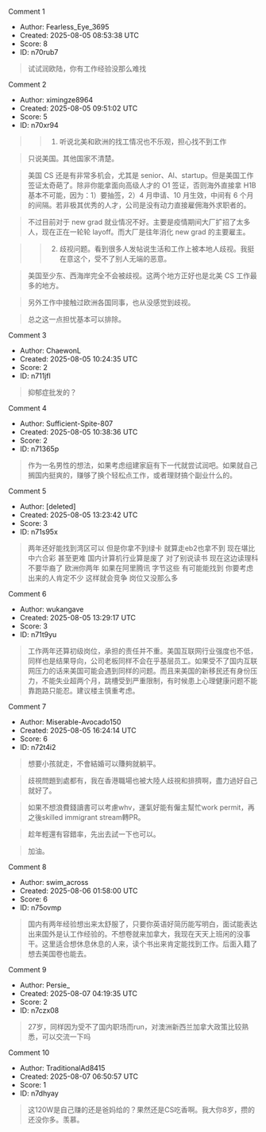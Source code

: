 Comment 1

- Author: Fearless_Eye_3695
- Created: 2025-08-05 08:53:38 UTC
- Score: 8
- ID: n70rub7

> 试试润欧陆，你有工作经验没那么难找

Comment 2

- Author: ximingze8964
- Created: 2025-08-05 09:51:02 UTC
- Score: 5
- ID: n70xr94

> > 1. 听说北美和欧洲的找工情况也不乐观，担心找不到工作

> 只说美国。其他国家不清楚。

> 美国 CS 还是有非常多机会，尤其是 senior、AI、startup。但是美国工作签证太奇葩了。除非你能拿面向高级人才的 O1 签证，否则海外直接拿 H1B 基本不可能，因为：1）要抽签，2）4 月申请、10 月生效，中间有 6 个月的间隔。若非极其优秀的人才，公司是没有动力直接雇佣海外求职者的。

> 不过目前对于 new grad 就业情况不好。主要是疫情期间大厂扩招了太多人，现在正在一轮轮 layoff。而大厂是往年消化 new grad 的主要雇主。

> > 2. 歧视问题。看到很多人发帖说生活和工作上被本地人歧视。我挺在意这个，受不了别人无端的恶意。

> 美国至少东、西海岸完全不会被歧视。这两个地方正好也是北美 CS 工作最多的地方。

> 另外工作中接触过欧洲各国同事，也从没感觉到歧视。

> 总之这一点担忧基本可以排除。

Comment 3

- Author: ChaewonL
- Created: 2025-08-05 10:24:35 UTC
- Score: 2
- ID: n711jfl

> 抑郁症批发的？

Comment 4

- Author: Sufficient-Spite-807
- Created: 2025-08-05 10:38:36 UTC
- Score: 2
- ID: n71365p

> 作为一名男性的想法，如果考虑组建家庭有下一代就尝试润吧。如果就自己搁国内挺爽的，赚够了换个轻松点工作，或者理财搞个副业什么的。

Comment 5

- Author: [deleted]
- Created: 2025-08-05 13:23:42 UTC
- Score: 3
- ID: n71s95x

> 两年还好能找到湾区可以 但是你拿不到绿卡 就算走eb2也拿不到 现在堪比中六合彩 甚至更难  国内计算机行业算是废了 对了别说读书 现在这边读理科 不要华裔了 欧洲你两年 如果在阿里腾讯 字节这些 有可能能找到 你要考虑出来的人肯定不少 这样就会竞争 岗位又没那么多

Comment 6

- Author: wukangave
- Created: 2025-08-05 13:29:17 UTC
- Score: 3
- ID: n71t9yu

> 工作两年还算初级岗位，承担的责任并不重。美国互联网行业强度也不低，同样也是结果导向，公司老板同样不会在乎基层员工。如果受不了国内互联网压力的话来美国可能会遇到同样的问题。而且来美国的新移民还有身份压力，不能失业超两个月，跳槽受到严重限制，有时候患上心理健康问题不能靠跑路只能忍。建议楼主慎重考虑。

Comment 7

- Author: Miserable-Avocado150
- Created: 2025-08-05 16:24:14 UTC
- Score: 6
- ID: n72t4i2

> 想要小孩就走，不會結婚可以賺夠就躺平。

> 歧視問題到處都有，我在香港職場也被大陸人歧視和排擠啊，盡力過好自己就好了。

> 如果不想浪費錢讀書可以考慮whv，運氣好能有僱主幫忙work permit，再之後skilled immigrant stream轉PR。

> 趁年輕還有容錯率，先出去試一下也可以。

> 加油。

Comment 8

- Author: swim_across
- Created: 2025-08-06 01:58:00 UTC
- Score: 6
- ID: n75ovmp

> 国内有两年经验想出来太舒服了，只要你英语好简历能写明白，面试能表达出来国外是认工作经验的。不想卷就来加拿大，我现在天天上班闲的没事干。这里适合想休息休息的人来，读个书出来肯定能找到工作。后面入籍了想去美国卷也能去。

Comment 9

- Author: Persie_
- Created: 2025-08-07 04:19:35 UTC
- Score: 2
- ID: n7czx08

> 27岁，同样因为受不了国内职场而run，对澳洲新西兰加拿大政策比较熟悉，可以交流一下吗

Comment 10

- Author: TraditionalAd8415
- Created: 2025-08-07 06:50:57 UTC
- Score: 1
- ID: n7dhyay

> 这120W是自己赚的还是爸妈给的？果然还是CS吃香啊。我大你8岁，攒的还没你多。羡慕。
